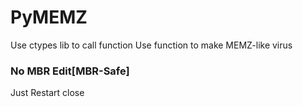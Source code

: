 # PyMEMZ
Use ctypes lib to call function
Use function to make MEMZ-like virus
### No MBR Edit[MBR-Safe]
Just Restart close 

